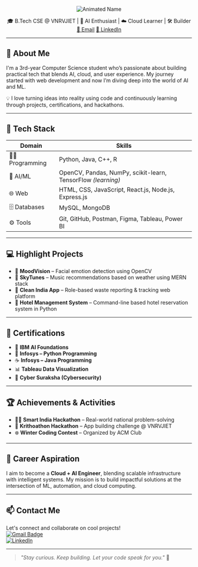 <p align="center">
  <img src="https://readme-typing-svg.demolab.com/?font=Fira+Code&size=36&pause=80&color=00F5D4&center=true&vCenter=true&width=600&repeat=true&lines=SINDIRI%20MALLIKARJUNA" alt="Animated Name" />
</p>
<p align="center">
  🎓 B.Tech CSE @ VNRVJIET | 🤖 AI Enthusiast | ☁️ Cloud Learner | 🛠️ Builder <br>
  <a href="mailto:mallikarjuna.sindiri@gmail.com">📧 Email</a> 
  <a href="https://www.linkedin.com/in/mallikarjuna-sindiri">🔗 LinkedIn</a>
</p>

---

## 🚀 About Me

I'm a 3rd-year Computer Science student who’s passionate about building practical tech that blends AI, cloud, and user experience. My journey started with web development and now I’m diving deep into the world of AI and ML.

💡 I love turning ideas into reality using code and continuously learning through projects, certifications, and hackathons.

---

## 🧠 Tech Stack

| Domain | Skills |
|--------|--------|
| 👨‍💻 Programming | Python, Java, C++, R |
| 🤖 AI/ML | OpenCV, Pandas, NumPy, scikit-learn, TensorFlow *(learning)* |
| 🌐 Web | HTML, CSS, JavaScript, React.js, Node.js, Express.js |
| 🗄️ Databases | MySQL, MongoDB |
| ⚙️ Tools | Git, GitHub, Postman, Figma, Tableau, Power BI |

---

## 💻 Highlight Projects

- 🎯 **MoodVision** – Facial emotion detection using OpenCV  
- 🎵 **SkyTunes** – Music recommendations based on weather using MERN stack  
- 🧼 **Clean India App** – Role-based waste reporting & tracking web platform  
- 🏨 **Hotel Management System** – Command-line based hotel reservation system in Python

---

## 📜 Certifications

- 🧠 **IBM AI Foundations**  
- 🐍 **Infosys – Python Programming**  
- ☕ **Infosys – Java Programming**  
- 📊 **Tableau Data Visualization**  
- 🔐 **Cyber Suraksha (Cybersecurity)**

---

## 🏆 Achievements & Activities

- 👨‍💻 **Smart India Hackathon** – Real-world national problem-solving  
- 🚀 **Krithoathon Hackathon** – App building challenge @ VNRVJIET  
- ❄️ **Winter Coding Contest** – Organized by ACM Club  

---

## 🎯 Career Aspiration

I aim to become a **Cloud + AI Engineer**, blending scalable infrastructure with intelligent systems. My mission is to build impactful solutions at the intersection of ML, automation, and cloud computing.

---

## 📫 Contact Me

Let's connect and collaborate on cool projects!  
[![Gmail Badge](https://img.shields.io/badge/-mallikarjuna.sindiri@gmail.com-c14438?style=flat&logo=Gmail&logoColor=white)](mailto:mallikarjuna.sindiri@gmail.com)  
[![LinkedIn](https://img.shields.io/badge/-LinkedIn-blue?style=flat&logo=linkedin)](https://www.linkedin.com/in/mallikarjuna-sindiri-53212b296/)

---

> *"Stay curious. Keep building. Let your code speak for you."* 🚀

